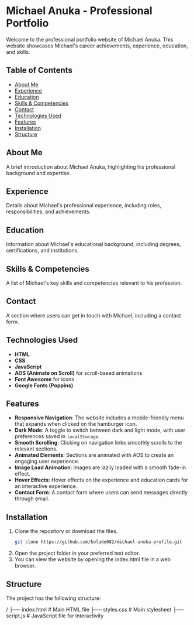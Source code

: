 # Michael Anuka - Professional Portfolio

Welcome to the professional portfolio website of Michael Anuka. This website showcases Michael's career achievements, experience, education, and skills.

## Table of Contents

- [About Me](#about-me)
- [Experience](#experience)
- [Education](#education)
- [Skills & Competencies](#skills--competencies)
- [Contact](#contact)
- [Technologies Used](#technologies-used)
- [Features](#features)
- [Installation](#installation)
- [Structure](#structure)

## About Me

A brief introduction about Michael Anuka, highlighting his professional background and expertise.

## Experience

Details about Michael's professional experience, including roles, responsibilities, and achievements.

## Education

Information about Michael's educational background, including degrees, certifications, and institutions.

## Skills & Competencies

A list of Michael's key skills and competencies relevant to his profession.

## Contact

A section where users can get in touch with Michael, including a contact form.

## Technologies Used

- **HTML**
- **CSS**
- **JavaScript**
- **AOS (Animate on Scroll)** for scroll-based animations
- **Font Awesome** for icons
- **Google Fonts (Poppins)**

## Features

- **Responsive Navigation**: The website includes a mobile-friendly menu that expands when clicked on the hamburger icon.
- **Dark Mode**: A toggle to switch between dark and light mode, with user preferences saved in `localStorage`.
- **Smooth Scrolling**: Clicking on navigation links smoothly scrolls to the relevant sections.
- **Animated Elements**: Sections are animated with AOS to create an engaging user experience.
- **Image Load Animation**: Images are lazily loaded with a smooth fade-in effect.
- **Hover Effects**: Hover effects on the experience and education cards for an interactive experience.
- **Contact Form**: A contact form where users can send messages directly through email.

## Installation

1. Clone the repository or download the files.
   ```bash
   git clone https://github.com/kolade082/michael-anuka-profile.git
   ```
2. Open the project folder in your preferred text editor.
3. You can view the website by opening the index.html file in a web browser.

## Structure

The project has the following structure:

/
├── index.html # Main HTML file
├── styles.css # Main stylesheet
├── script.js # JavaScript file for interactivity
